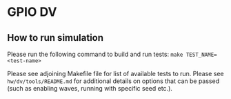 # GPIO DV

## How to run simulation
Please run the following command to build and run tests:
`make TEST_NAME=<test-name>`

Please see adjoining Makefile file for list of available tests to run. Please
see `hw/dv/tools/README.md` for additional details on options that can be passed
(such as enabling waves, running with specific seed etc.).
